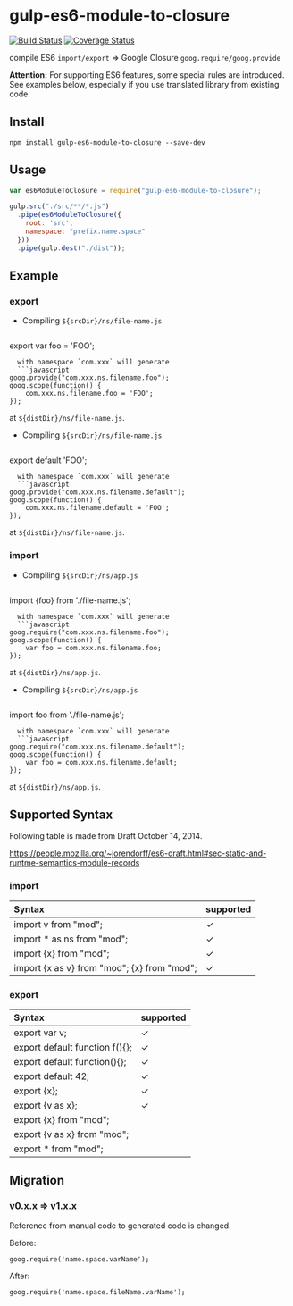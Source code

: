 gulp-es6-module-to-closure
==========================

[![Build Status](https://travis-ci.org/jinjor/gulp-es6-module-to-closure.svg?branch=master)](https://travis-ci.org/jinjor/gulp-es6-module-to-closure)
[![Coverage Status](https://coveralls.io/repos/jinjor/gulp-es6-module-to-closure/badge.png?branch=master)](https://coveralls.io/r/jinjor/gulp-es6-module-to-closure?branch=master)


compile ES6 `import/export` => Google Closure `goog.require/goog.provide`

__Attention:__ For supporting ES6 features, some special rules are introduced.
See examples below, especially if you use translated library from existing code.


## Install

```shell
npm install gulp-es6-module-to-closure --save-dev
```


## Usage

```javascript
var es6ModuleToClosure = require("gulp-es6-module-to-closure");

gulp.src("./src/**/*.js")
  .pipe(es6ModuleToClosure({
    root: 'src',
    namespace: "prefix.name.space"
  }))
  .pipe(gulp.dest("./dist"));
```


## Example

### export

- Compiling `${srcDir}/ns/file-name.js`
  ```javascript
export var foo = 'FOO';
```
  with namespace `com.xxx` will generate
  ```javascript
goog.provide("com.xxx.ns.filename.foo");
goog.scope(function() {
    com.xxx.ns.filename.foo = 'FOO';
});
```
at `${distDir}/ns/file-name.js`.


- Compiling `${srcDir}/ns/file-name.js`
  ```javascript
export default 'FOO';
```
  with namespace `com.xxx` will generate
  ```javascript
goog.provide("com.xxx.ns.filename.default");
goog.scope(function() {
    com.xxx.ns.filename.default = 'FOO';
});
```
  at `${distDir}/ns/file-name.js`.


### import

- Compiling `${srcDir}/ns/app.js`
  ```javascript
import {foo} from './file-name.js';
```
  with namespace `com.xxx` will generate
  ```javascript
goog.require("com.xxx.ns.filename.foo");
goog.scope(function() {
    var foo = com.xxx.ns.filename.foo;
});
```
  at `${distDir}/ns/app.js`.


- Compiling `${srcDir}/ns/app.js`
  ```javascript
import foo from './file-name.js';
```
  with namespace `com.xxx` will generate
  ```javascript
goog.require("com.xxx.ns.filename.default");
goog.scope(function() {
    var foo = com.xxx.ns.filename.default;
});
```
  at `${distDir}/ns/app.js`.


## Supported Syntax

Following table is made from Draft October 14, 2014.

https://people.mozilla.org/~jorendorff/es6-draft.html#sec-static-and-runtme-semantics-module-records

### import

| Syntax                                            | supported |
|:--------------------------------------------------|:----------|
| import v from "mod";                              |    ✓     |
| import * as ns from "mod";                        |    ✓     |
| import {x} from "mod";                            |    ✓     |
| import {x as v} from "mod"; {x} from "mod";       |    ✓     |

### export

| Syntax                                            | supported |
|:--------------------------------------------------|:----------|
| export var v;                                     |    ✓     |
| export default function f(){};                    |    ✓     |
| export default function(){};                      |    ✓     |
| export default 42;                                |    ✓     |
| export {x};                                       |    ✓     |
| export {v as x};                                  |    ✓     |
| export {x} from "mod";                            |          |
| export {v as x} from "mod";                       |          |
| export * from "mod";                              |          |

## Migration

### v0.x.x => v1.x.x

Reference from manual code to generated code is changed.

Before:
```
goog.require('name.space.varName');
```
After:
```
goog.require('name.space.fileName.varName');
```

